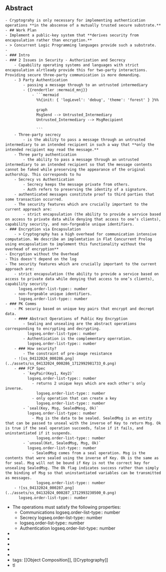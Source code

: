 ## Abstract
	- Cryptograhy is only necessary for implementing authentication operations **in the abscense of a mutually trusted secure substrate.**
	- ## Work Plan
	- Implement a public-key system that **derives security from encapsulation rather than encryption.**
	- > Concurrent Logic Programming languages provide such a substrate.
	-
	- ### Intro
	- ### 2 Issues in Security - Authorization and Secrecy
		- Capability operating systems and languages with strict encapsulation alrtleady provide this for two-party interactions. Providing secure three-party communication is more demanding.
		- 3 Party Authentication
			- passing a message through to an untrusted intermediary
			- {{rendertler :mermaid_mnj}}
				- ```mermaid
				  %%{init: { 'logLevel': 'debug', 'theme': 'forest' } }%%
				  
				  graph
				  MsgSend --> Untrusted_Intermediary 
				  Untrusted_Intermediary --> MsgRecipient
				  
				  ```
		- Three-party secrecy
			- is the ability to pass a message through an untrusted intermediary to an intended recipient in such a way that **only the intended recipient may read the message.**
		- Three party authentication
			- the ability to pass a message through an untrusted intermediary to an intended recipient so that the message contents cannot be faked while preserving the appearance of the original authorship. This corresponds to hu
		- Secrecy vs Authentication
			- Secrecy keeps the message private from others.
			- Auth refers to preserving the identity of a signature.
		- authenticated messages constitute proof to third parties that some transaction occurred.
		- The security features which are crucially important to the current approach are:
			- strict encapsulation (the ability to provide a service based on access to private data while denying that access to one’s clients), capability security, and non-forgeable unique identifiers.
	- ### Encryption via Encapsulation
		- > Cryptography has a high overhead for communication intensive computation. We describe an implemtation in Flat Concurrent Prolog using encapsulation to implement this functionality without the overhead of encryption**
	- Encryption without the Overhead
	- This doesn't depend on the log
	- The security features which are crucially important to the current approach are:
		- strict encapsulation (the ability to provide a service based on access to private data while denying that access to one’s clients), capability security
		  logseq.order-list-type:: number
		- non-forgeable unique identifiers.
		  logseq.order-list-type:: number
	- ### PK Comms
		- PK securiy based on unique key pairs that encrypt and decrept data.
		- #### Abstract Operations of Public Key Encryption
			- Sealing and unsealing are the abstract operations corresponding to encrypting and decrypting.
			  logseq.order-list-type:: number
			- Authentication is the complementary operration.
			  logseq.order-list-type:: number
		- ### How security?
			- The constraint of pre-image resistance
		- ![ss_04132024_000286.png](../assets/ss_04132024_000286_1712992981733_0.png)
		- ### FCP Spec
			- `keyPair(Key1, Key2)`
			  logseq.order-list-type:: number
				- returns 2 unique keys which are each other's only inverse.
				  logseq.order-list-type:: number
				- only operation that can create a key
				  logseq.order-list-type:: number
			- `seal(Key, Msg, SealedMesg, Ok)`
			  logseq.order-list-type:: number
				- Msg is the data to be sealed. SealedMsg is an entity that can be passed to unseal with the inverse of Key to return Msg. Ok is true if the seal operation succeeds, false if it fails, and uninstantiated if it suspends.
				  logseq.order-list-type:: number
			- `unseal(Ket, SealedMsg, Msg, Ok)`
			  logseq.order-list-type:: number
				- SealedMsg comes from a seal operation. Msg is the contents that were sealed using the inverse of Key. Ok is the same as for seal. Msg will not be bound if Key is not the correct key for unsealing SealedMsg. The Ok flag indicates success rather than simply the binding of Msg so that uninstantiated variables can be transmitted as messages.
				  logseq.order-list-type:: number
		- ![ss_04132024_000287.png](../assets/ss_04132024_000287_1712993230500_0.png)
		  logseq.order-list-type:: number
- The operations must satisfy the following properties:
	- Communications
	  logseq.order-list-type:: number
	- Secrecy
	  logseq.order-list-type:: number
	- logseq.order-list-type:: number
	- Authentication
	  logseq.order-list-type:: number
-
-
-
-
-
- tags: [[Object Composition]], [[Cryptography]]
- tl